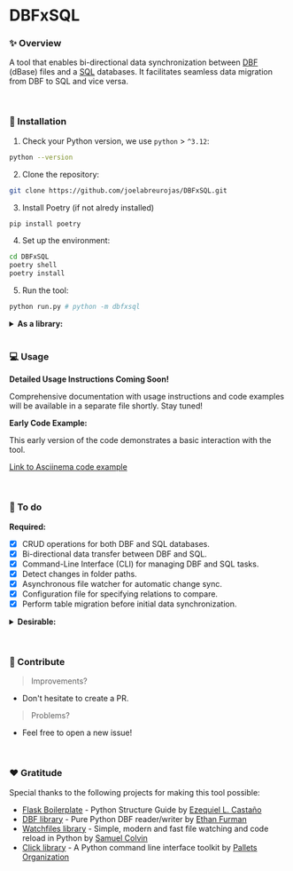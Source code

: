 # DBFxSQL


### ✨ Overview

A tool that enables bi-directional data synchronization between [DBF](https://en.wikipedia.org/wiki/DBF) (dBase) files and a [SQL](https://en.wikipedia.org/wiki/SQL) databases. It facilitates seamless data migration from DBF to SQL and vice versa.

&nbsp;

### 🔌 Installation

1. Check your Python version, we use `python` > `^3.12`:

```bash
python --version
```

2. Clone the repository:

```bash
git clone https://github.com/joelabreurojas/DBFxSQL.git
```

3. Install Poetry (if not alredy installed)

```bash
pip install poetry
```

4. Set up the environment:

```bash
cd DBFxSQL
poetry shell
poetry install
```

5. Run the tool:

```bash
python run.py # python -m dbfxsql
```

<details>
  <summary><strong>As a library:</strong></summary>
  <br>
  <ol>

1. Clone the repository:

```bash
git clone https://github.com/joelabreurojas/DBFxSQL.git
```

2. Install the project as a Python library:

```bash
cd DBFxSQL
pip install .
````

3. Run the tool:

```bash
dbfxsql
```
  </ol>
</details>
&nbsp;

### 💻 Usage

**Detailed Usage Instructions Coming Soon!**

Comprehensive documentation with usage instructions and code examples will be available in a separate file shortly. Stay tuned!

**Early Code Example:**

This early version of the code demonstrates a basic interaction with the tool.

[Link to Asciinema code example](https://asciinema.org/a/675516)

&nbsp;

### 📝 To do

**Required:**
- [x] CRUD operations for both DBF and SQL databases.
- [x] Bi-directional data transfer between DBF and SQL.
- [x] Command-Line Interface (CLI) for managing DBF and SQL tasks.
- [x] Detect changes in folder paths.
- [x] Asynchronous file watcher for automatic change sync.
- [x] Configuration file for specifying relations to compare.
- [x] Perform table migration before initial data synchronization.
<details>
  <summary><strong>Desirable:</strong></summary>
  <br>
  <ul>
      <li>[x] Dynamic input parameters and database fields handling</li>
      <li>[x] Automatic data type assignment for input values.</li>
      <li>[x] <s>DBF field addition and incremental ID support</s>.</li>
      <li>[x] Retrieve database folder paths from a `.env` file.</li>
      <li>[x] Share a project overview video.</li>
      <li>[x] Detect changes in folder paths.</li>
      <li>[x] Merge DBF/SQL commands into a more friendly CLI format.</li>
      <li>[x] Explain each single command in the CLI documentation.</li>
      <li>[x] Get the rows of all relations in the config file.</li>
      <li>[x] Optimize read queries saving origin rows for future comparations.</li>
      <li>[x] Filtering rows for optimized data changesets.</li>
      <li>[x] Refactor update query to ignore DBF rows that haven't changed.</li>
      <li>[x] Force SQL -> DBF "synchronization" (read all tables).</li>
      <li>[x] Replace dictionaries with classes during synchronization.</li>
      <li>[x] Automatic SQL database creation during SQL table creation.</li>
      <li>[x] Refactor project structure with data structures as inputs.</li>
      <li>[x] Unit tests for code validation.</li>
      <li>[x] Validate dynamic primary key and row_number fields.</li>
      <li>[x] Operate over the databases through their row number.</li>
      <li>[x] Row-based sync implementation.</li>
      <li>[ ] Additional RDBMS support (MSQL Server).</li>
      <li>[ ] SQL triggers/procedures for table changes.</li>
      <li>[ ] Handle starving connections.</li>
      <li>[ ] Error and exception logging.</li>
      <li>[ ] Decorator for listening command.</li>
      <li>[ ] Group origin tables by destiny tables to optimize read queries when migrating.</li>
      <li>[ ] Accept conditions over row_number for DBF.</li>
      <li>[ ] Add FIELDS options for filtering read queries.</li>
      <li>[ ] Configuration commands for upload and edit.</li>
      <li>[ ] Validate the existence of the received field type.</li>
      <li>[ ] Validate KeyErrors for invalid fields.</li>
      <li>[ ] Validate type lengths and names for consistency between DBF and SQL.</li>
      <li>[ ] Support for relationships between +2 tables in the config file.</li>
      <li>[ ] Comprehensive project documentation.</li>
      <li>[ ] Implementation of CQRS (Command Query Responsibility Segregation) patterns.</li>
      <li>[ ] Sharing as a Python library.</li>
      <li>[ ] Development of a GUI for managing DBF and SQL.</li>
  </ul>
</details>

&nbsp;

### 👐 Contribute

> Improvements?

- Don't hesitate to create a PR.

> Problems?

- Feel free to open a new issue!

&nbsp;

### ❤️  Gratitude

Special thanks to the following projects for making this tool possible:

- [Flask Boilerplate](https://www.youtube.com/watch?v=TTYdcZ4aYz8&feature=youtu.be) - Python Structure Guide by [Ezequiel L. Castaño](https://github.com/ELC)
- [DBF library](https://github.com/ethanfurman/dbf/tree/master/dbf) - Pure Python DBF reader/writer by [Ethan Furman](https://github.com/ethanfurman)
- [Watchfiles library](https://watchfiles.helpmanual.io) - Simple, modern and fast file watching and code reload in Python by [Samuel Colvin](https://github.com/samuelcolvin)
- [Click library](https://click.palletsprojects.com/en/) - A Python command line interface toolkit by [Pallets Organization](https://github.com/pallets)
